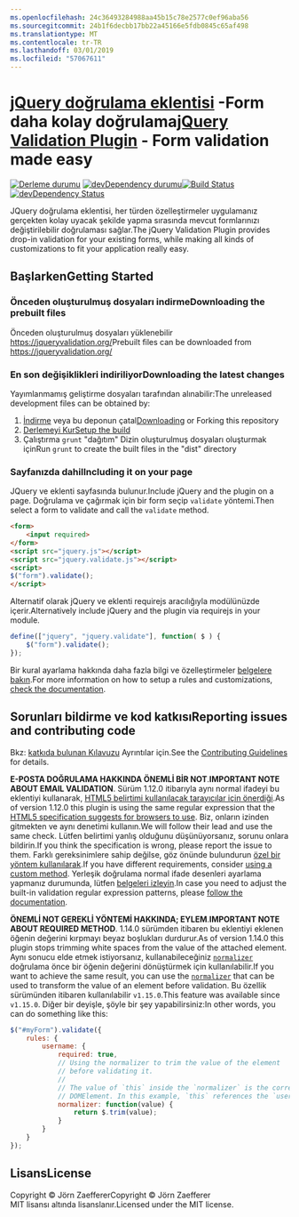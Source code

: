 ```yaml
---
ms.openlocfilehash: 24c36493284988aa45b15c78e2577c0ef96aba56
ms.sourcegitcommit: 24b1f6decbb17bb22a45166e5fdb0845c65af498
ms.translationtype: MT
ms.contentlocale: tr-TR
ms.lasthandoff: 03/01/2019
ms.locfileid: "57067611"
---
```

<a name="jquery-validation-pluginhttpsjqueryvalidationorg---form-validation-made-easy"></a><span data-ttu-id="8a165-101">[jQuery doğrulama eklentisi](https://jqueryvalidation.org/) -Form daha kolay doğrulama</span><span class="sxs-lookup"><span data-stu-id="8a165-101">[jQuery Validation Plugin](https://jqueryvalidation.org/) - Form validation made easy</span></span>
================================

<span data-ttu-id="8a165-102">[![Derleme durumu](https://secure.travis-ci.org/jquery-validation/jquery-validation.svg)](https://travis-ci.org/jquery-validation/jquery-validation)
[![devDependency durumu](https://david-dm.org/jquery-validation/jquery-validation/dev-status.svg?theme=shields.io)](https://david-dm.org/jquery-validation/jquery-validation#info=devDependencies)</span><span class="sxs-lookup"><span data-stu-id="8a165-102">[![Build Status](https://secure.travis-ci.org/jquery-validation/jquery-validation.svg)](https://travis-ci.org/jquery-validation/jquery-validation)
[![devDependency Status](https://david-dm.org/jquery-validation/jquery-validation/dev-status.svg?theme=shields.io)](https://david-dm.org/jquery-validation/jquery-validation#info=devDependencies)</span></span>

<span data-ttu-id="8a165-103">JQuery doğrulama eklentisi, her türden özelleştirmeler uygulamanız gerçekten kolay uyacak şekilde yapma sırasında mevcut formlarınızı değiştirilebilir doğrulaması sağlar.</span><span class="sxs-lookup"><span data-stu-id="8a165-103">The jQuery Validation Plugin provides drop-in validation for your existing forms, while making all kinds of customizations to fit your application really easy.</span></span>

## <a name="getting-started"></a><span data-ttu-id="8a165-104">Başlarken</span><span class="sxs-lookup"><span data-stu-id="8a165-104">Getting Started</span></span>

### <a name="downloading-the-prebuilt-files"></a><span data-ttu-id="8a165-105">Önceden oluşturulmuş dosyaları indirme</span><span class="sxs-lookup"><span data-stu-id="8a165-105">Downloading the prebuilt files</span></span>

<span data-ttu-id="8a165-106">Önceden oluşturulmuş dosyaları yüklenebilir https://jqueryvalidation.org/</span><span class="sxs-lookup"><span data-stu-id="8a165-106">Prebuilt files can be downloaded from https://jqueryvalidation.org/</span></span>

### <a name="downloading-the-latest-changes"></a><span data-ttu-id="8a165-107">En son değişiklikleri indiriliyor</span><span class="sxs-lookup"><span data-stu-id="8a165-107">Downloading the latest changes</span></span>

<span data-ttu-id="8a165-108">Yayımlanmamış geliştirme dosyaları tarafından alınabilir:</span><span class="sxs-lookup"><span data-stu-id="8a165-108">The unreleased development files can be obtained by:</span></span>

 1. <span data-ttu-id="8a165-109">[İndirme](https://github.com/jquery-validation/jquery-validation/archive/master.zip) veya bu deponun çatal</span><span class="sxs-lookup"><span data-stu-id="8a165-109">[Downloading](https://github.com/jquery-validation/jquery-validation/archive/master.zip) or Forking this repository</span></span>
 2. [<span data-ttu-id="8a165-110">Derlemeyi Kur</span><span class="sxs-lookup"><span data-stu-id="8a165-110">Setup the build</span></span>](CONTRIBUTING.md#build-setup)
 3. <span data-ttu-id="8a165-111">Çalıştırma `grunt` "dağıtım" Dizin oluşturulmuş dosyaları oluşturmak için</span><span class="sxs-lookup"><span data-stu-id="8a165-111">Run `grunt` to create the built files in the "dist" directory</span></span>

### <a name="including-it-on-your-page"></a><span data-ttu-id="8a165-112">Sayfanızda dahil</span><span class="sxs-lookup"><span data-stu-id="8a165-112">Including it on your page</span></span>

<span data-ttu-id="8a165-113">JQuery ve eklenti sayfasında bulunur.</span><span class="sxs-lookup"><span data-stu-id="8a165-113">Include jQuery and the plugin on a page.</span></span> <span data-ttu-id="8a165-114">Doğrulama ve çağırmak için bir form seçip `validate` yöntemi.</span><span class="sxs-lookup"><span data-stu-id="8a165-114">Then select a form to validate and call the `validate` method.</span></span>

```html
<form>
    <input required>
</form>
<script src="jquery.js"></script>
<script src="jquery.validate.js"></script>
<script>
$("form").validate();
</script>
```

<span data-ttu-id="8a165-115">Alternatif olarak jQuery ve eklenti requirejs aracılığıyla modülünüzde içerir.</span><span class="sxs-lookup"><span data-stu-id="8a165-115">Alternatively include jQuery and the plugin via requirejs in your module.</span></span>

```js
define(["jquery", "jquery.validate"], function( $ ) {
    $("form").validate();
});
```

<span data-ttu-id="8a165-116">Bir kural ayarlama hakkında daha fazla bilgi ve özelleştirmeler [belgelere bakın](https://jqueryvalidation.org/documentation/).</span><span class="sxs-lookup"><span data-stu-id="8a165-116">For more information on how to setup a rules and customizations, [check the documentation](https://jqueryvalidation.org/documentation/).</span></span>

## <a name="reporting-issues-and-contributing-code"></a><span data-ttu-id="8a165-117">Sorunları bildirme ve kod katkısı</span><span class="sxs-lookup"><span data-stu-id="8a165-117">Reporting issues and contributing code</span></span>

<span data-ttu-id="8a165-118">Bkz: [katkıda bulunan Kılavuzu](CONTRIBUTING.md) Ayrıntılar için.</span><span class="sxs-lookup"><span data-stu-id="8a165-118">See the [Contributing Guidelines](CONTRIBUTING.md) for details.</span></span>

<span data-ttu-id="8a165-119">**E-POSTA DOĞRULAMA HAKKINDA ÖNEMLİ BİR NOT**.</span><span class="sxs-lookup"><span data-stu-id="8a165-119">**IMPORTANT NOTE ABOUT EMAIL VALIDATION**.</span></span> <span data-ttu-id="8a165-120">Sürüm 1.12.0 itibarıyla aynı normal ifadeyi bu eklentiyi kullanarak, [HTML5 belirtimi kullanılacak tarayıcılar için önerdiği](https://html.spec.whatwg.org/multipage/forms.html#valid-e-mail-address).</span><span class="sxs-lookup"><span data-stu-id="8a165-120">As of version 1.12.0 this plugin is using the same regular expression that the [HTML5 specification suggests for browsers to use](https://html.spec.whatwg.org/multipage/forms.html#valid-e-mail-address).</span></span> <span data-ttu-id="8a165-121">Biz, onların izinden gitmekten ve aynı denetimi kullanın.</span><span class="sxs-lookup"><span data-stu-id="8a165-121">We will follow their lead and use the same check.</span></span> <span data-ttu-id="8a165-122">Lütfen belirtimi yanlış olduğunu düşünüyorsanız, sorunu onlara bildirin.</span><span class="sxs-lookup"><span data-stu-id="8a165-122">If you think the specification is wrong, please report the issue to them.</span></span> <span data-ttu-id="8a165-123">Farklı gereksinimlere sahip değilse, göz önünde bulundurun [özel bir yöntem kullanılarak](https://jqueryvalidation.org/jQuery.validator.addMethod/).</span><span class="sxs-lookup"><span data-stu-id="8a165-123">If you have different requirements, consider [using a custom method](https://jqueryvalidation.org/jQuery.validator.addMethod/).</span></span>
<span data-ttu-id="8a165-124">Yerleşik doğrulama normal ifade desenleri ayarlama yapmanız durumunda, lütfen [belgeleri izleyin](https://jqueryvalidation.org/jQuery.validator.methods/).</span><span class="sxs-lookup"><span data-stu-id="8a165-124">In case you need to adjust the built-in validation regular expression patterns, please [follow the documentation](https://jqueryvalidation.org/jQuery.validator.methods/).</span></span>

<span data-ttu-id="8a165-125">**ÖNEMLİ NOT GEREKLİ YÖNTEMİ HAKKINDA; EYLEM**.</span><span class="sxs-lookup"><span data-stu-id="8a165-125">**IMPORTANT NOTE ABOUT REQUIRED METHOD**.</span></span> <span data-ttu-id="8a165-126">1.14.0 sürümden itibaren bu eklentiyi eklenen öğenin değerini kırpmayı beyaz boşlukları durdurur.</span><span class="sxs-lookup"><span data-stu-id="8a165-126">As of version 1.14.0 this plugin stops trimming white spaces from the value of the attached element.</span></span> <span data-ttu-id="8a165-127">Aynı sonucu elde etmek istiyorsanız, kullanabileceğiniz [ `normalizer` ](https://jqueryvalidation.org/normalizer/) doğrulama önce bir öğenin değerini dönüştürmek için kullanılabilir.</span><span class="sxs-lookup"><span data-stu-id="8a165-127">If you want to achieve the same result, you can use the [`normalizer`](https://jqueryvalidation.org/normalizer/) that can be used to transform the value of an element before validation.</span></span> <span data-ttu-id="8a165-128">Bu özellik sürümünden itibaren kullanılabilir `v1.15.0`.</span><span class="sxs-lookup"><span data-stu-id="8a165-128">This feature was available since `v1.15.0`.</span></span> <span data-ttu-id="8a165-129">Diğer bir deyişle, şöyle bir şey yapabilirsiniz:</span><span class="sxs-lookup"><span data-stu-id="8a165-129">In other words, you can do something like this:</span></span>
``` js
$("#myForm").validate({
    rules: {
        username: {
            required: true,
            // Using the normalizer to trim the value of the element
            // before validating it.
            //
            // The value of `this` inside the `normalizer` is the corresponding
            // DOMElement. In this example, `this` references the `username` element.
            normalizer: function(value) {
                return $.trim(value);
            }
        }
    }
});
```

## <a name="license"></a><span data-ttu-id="8a165-130">Lisans</span><span class="sxs-lookup"><span data-stu-id="8a165-130">License</span></span>
<span data-ttu-id="8a165-131">Copyright &copy; Jörn Zaefferer</span><span class="sxs-lookup"><span data-stu-id="8a165-131">Copyright &copy; Jörn Zaefferer</span></span><br>
<span data-ttu-id="8a165-132">MIT lisansı altında lisanslanır.</span><span class="sxs-lookup"><span data-stu-id="8a165-132">Licensed under the MIT license.</span></span>
